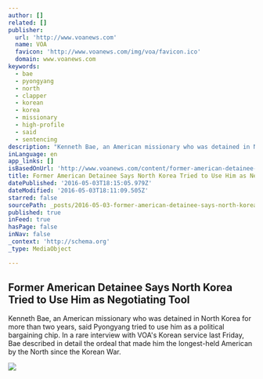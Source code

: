 ```yaml
---
author: []
related: []
publisher:
  url: 'http://www.voanews.com'
  name: VOA
  favicon: 'http://www.voanews.com/img/voa/favicon.ico'
  domain: www.voanews.com
keywords:
  - bae
  - pyongyang
  - north
  - clapper
  - korean
  - korea
  - missionary
  - high-profile
  - said
  - sentencing
description: "Kenneth Bae, an American missionary who was detained in North Korea for more than two years, said Pyongyang tried to use him as a political bargaining chip. In a rare interview with VOA's Korean service last Friday, Bae described in detail the ordeal that made him the longest-held American by the North since the Korean War."
inLanguage: en
app_links: []
isBasedOnUrl: 'http://www.voanews.com/content/former-american-detainee-says-north-korea-tried-to-use-him-as-negotiating-tool/3312906.html'
title: Former American Detainee Says North Korea Tried to Use Him as Negotiating Tool
datePublished: '2016-05-03T18:15:05.979Z'
dateModified: '2016-05-03T18:11:09.505Z'
starred: false
sourcePath: _posts/2016-05-03-former-american-detainee-says-north-korea-tried-to-use-him-a.md
published: true
inFeed: true
hasPage: false
inNav: false
_context: 'http://schema.org'
_type: MediaObject

---
```

<article style=""><h1>Former American Detainee Says North Korea Tried to Use Him as Negotiating Tool</h1><p>Kenneth Bae, an American missionary who was detained in North Korea for more than two years, said Pyongyang tried to use him as a political bargaining chip. In a rare interview with VOA's Korean service last Friday, Bae described in detail the ordeal that made him the longest-held American by the North since the Korean War.</p><img src="http://gdb.voanews.com/5DF6FAFB-BDA5-4511-A602-B618099A5EB6_mw1024_mh1024_s.jpg" /></article>